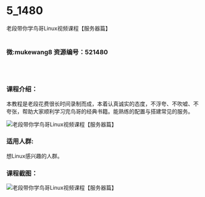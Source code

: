 # 5_1480
老段带你学鸟哥Linux视频课程【服务器篇】
<br/></br>
<h3>微:mukewang8 资源编号：521480</h3>
<br/></br>
<h3>课程介绍：</h3>
<p>本教程是老段花费很长时间录制而成，本着认真诚实的态度，不浮夸、不吹嘘、不夸张，帮助大家顺利学习完鸟哥的经典书籍。能熟练的配置与搭建常见的服务。</p>
<p><img src="https://www.ko996.com/wp-content/uploads/img/2018/03/2-159.png" alt="老段带你学鸟哥Linux视频课程【服务器篇】"></p>
<h3>适用人群:</h3>
<p>想<a title="查看与 Linux 相关的文章" target="_blank">Linux</a>感兴趣的人群。</p>
<div class="info-desc">
<h3>课程截图：</h3>
<p><img src="https://www.ko996.com/wp-content/uploads/img/2018/03/3-164.png" alt="老段带你学鸟哥Linux视频课程【服务器篇】"></p>


			
</div>
